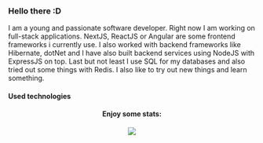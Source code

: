 ### Hello there :D

I am a young and passionate software developer. Right now I am working on full-stack applications. NextJS, ReactJS or Angular are some frontend frameworks i currently use. I also worked with backend frameworks like Hibernate, dotNet and I have also built backend services using NodeJS with ExpressJS on top. Last but not least I use SQL for my databases and also tried out some things with Redis. I also like to try out new things and learn something.

#### Used technologies

<h4 align="center">Enjoy some stats:</h4>
<div align="center">
  <img align="center" src="https://github-readme-stats.vercel.app/api/wakatime?username=yolofanhd&langs_count=8" />
</div>
